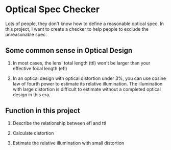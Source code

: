 <script type="text/javascript"
   src="http://cdn.mathjax.org/mathjax/latest/MathJax.js?config=TeX-AMS-MML_HTMLorMML">
</script>


# Optical Spec Checker

Lots of people, they don't know how to define a reasonable optical spec. In this project, I want to create a checker to help people to exclude the unreasonable spec. 

## Some common sense in Optical Design
1. In most cases, the lens' total length (ttl) won't be larger than your effective focal length (efl)

2. In an optical design with optical distortion under 3%, you can use cosine law of fourth power to estimate its relative illumination. The illumination with large distortion is difficult to estimate without a completed optical design in this era. 


## Function in this project
1. Describe the relationship between efl and ttl

2. Calculate distortion

3. Estimate the relative illumination with small distortion
